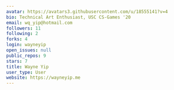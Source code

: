 ```yaml
---
avatar: https://avatars3.githubusercontent.com/u/18555141?v=4
bio: Technical Art Enthusiast, USC CS-Games '20
email: wq_yip@hotmail.com
followers: 11
following: 2
forks: 4
login: wayneyip
open_issues: null
public_repos: 9
stars: 7
title: Wayne Yip
user_type: User
website: https://wayneyip.me
---
```

